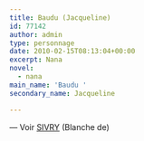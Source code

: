 ```yaml
---
title: Baudu (Jacqueline)
id: 77142
author: admin
type: personnage
date: 2010-02-15T08:13:04+00:00
excerpt: Nana
novel:
  - nana
main_name: 'Baudu '
secondary_name: Jacqueline

---
```

— Voir [SIVRY][1] (Blanche de)

 [1]: http://